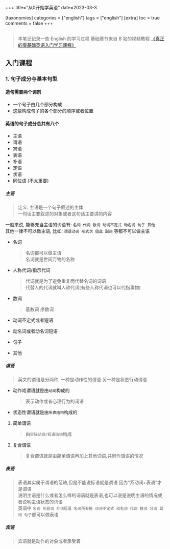 +++
title="从0开始学英语"
date=2023-03-3

[taxonomies]
categories = ["english"]
tags = ["english"]
[extra]
toc = true
comments = false
+++

##

> 本笔记记录一些 English 的学习过程
> 基础章节来自 B 站的视频教程 [《真正的零基础英语入门学习课程》](https://www.bilibili.com/video/BV1ja4y1e7KV)

## 入门课程

### 1. 句子成分与基本句型

#### 造句需要两个调剂

- 一个句子由几个部分构成
- 这些构成句子的各个部分的顺序或者位置

#### 英语的句子成分总共有八个

- 主语
- 谓语
- 宾语
- 表语
- 补语
- 定语
- 状语
- 同位语 (不太重要)

##### 主语

> 定义: 主语是一个句子叙述的主体  
> 一句话主要叙述的对象或者这句话主要讲的内容

一般来说, 能够充当主语的词语有: `名词 代词 数词 动词不定式 动名词 句子 其他`  
 其他一律不可以做主语, 比如: `谓语动词 形式次 借此 副词` 等都不可以做主语

- 名词

  > 名词都可以做主语  
  > 名词就是世间万物的名称

- 人称代词/指示代词

  > 代词就是为了避免重复而代替名词的词语  
  > 代替人的代词就叫人称代词(有些人称代词也可以代指事物)

- 数词

  > 基数词 序数词

- 动词不定式或者短语

- 动名词或者动名词短语

- 句子

- 其他

##### 谓语

> 英文的谓语是分两种, 一种是动作性的谓语 另一种是状态行动谓语

- 动作戏谓语就是由`动词`构成的
  > 表示动作或者心理行为的词语
- 状态性谓语就是由`系表结构`构成的

1. 简单谓语
   > 由`实际动词/短语动词`构成
2. 复合谓语
   > 复合谓语就是由简单谓语再加上其他词语,共同作谓语的情况

##### 表语

> 表语其实属于谓语的范畴,但是不能说标语就是谓语 因为"系动词+表语"才是谓语  
> 说明主语是什么或者怎么样的词语就是表语,也可以说是说明主语的情况或者说明主语状态的词语  
> 英语中 `名词 形容词 介词短语 名词所有格 动词不定式 动名词 代词 数词 分词 副词 句子`都可以做表语

##### 宾语

> 宾语就是动作的对象或者承受着
